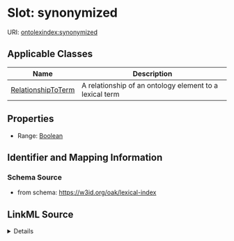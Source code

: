 # Slot: synonymized

URI: [ontolexindex:synonymized](https://w3id.org/oak/lexical-index/synonymized)



<!-- no inheritance hierarchy -->




## Applicable Classes

| Name | Description |
| --- | --- |
[RelationshipToTerm](RelationshipToTerm.md) | A relationship of an ontology element to a lexical term






## Properties

* Range: [Boolean](Boolean.md)







## Identifier and Mapping Information







### Schema Source


* from schema: https://w3id.org/oak/lexical-index




## LinkML Source

<details>
```yaml
name: synonymized
from_schema: https://w3id.org/oak/lexical-index
rank: 1000
alias: synonymized
owner: RelationshipToTerm
domain_of:
- RelationshipToTerm
range: boolean

```
</details>